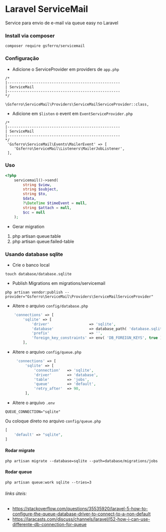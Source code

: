 # Laravel ServiceMail
Service para envio de e-mail via queue easy no Laravel

### Install via composer
 `composer require gsferro/servicemail`

### Configuração
- Adicione o ServiceProvider em providers de `app.php`
 
>
    /*
    |---------------------------------------------------
    | ServiceMail
    |---------------------------------------------------
    */

    \Gsferro\ServiceMail\Providers\ServiceMailServiceProvider::class,
    
- Adicione em `$listen` o event em `EventServiceProvider.php`
 
>
    /*
    |---------------------------------------------------
    | ServiceMail
    |---------------------------------------------------
    */
     'Gsferro\ServiceMail\Events\MailerEvent' => [
        'Gsferro\ServiceMail\Listeners\MailerJobListener',
     ],
    
    
### Uso
``` php
<?php   
    servicemail()->send(
        string $view,
        string $subject,
        string $to,
        $data,
        ?\DateTime $timeEvent = null,
        string $attach = null,
        $cc = null
    );
 ```   
    
- Gerar migration
 1.   php artisan queue:table
 2.   php artisan queue:failed-table
 
### Usando database sqlite
- Crie o banco local
 
 `touch database/database.sqlite`
   
- Publish Migrations em migrations/servicemail
> 
    php artisan vendor:publish --provider="Gsferro\ServiceMail\Providers\ServiceMailServiceProvider"
    
- Altere o arquivo `config/database.php`
>
``` php
    'connections' => [
        'sqlite' => [
            'driver'                  => 'sqlite',
            'database'                => database_path( 'database.sqlite' ),
            'prefix'                  => '',
            'foreign_key_constraints' => env( 'DB_FOREIGN_KEYS', true ),
        ],
```
 
 - Altere o arquivo `config/queue.php`
>
``` php
     'connections' => [
         'sqlite' => [
             'connection'   => 'sqlite',
             'driver'       => 'database',
             'table'        => 'jobs',
             'queue'        => 'default',
             'retry_after'  => 90,
         ],
``` 
 
 - Altere o arquivo ``.env``

> 
    QUEUE_CONNECTION="sqlite"

Ou coloque direto no arquivo `config/queue.php`  
```php 
[
    'default' => "sqlite",
]
```

#### Rodar migrate
>
    php artisan migrate --database=sqlite --path=database/migrations/jobs

#### Rodar queue
    php artisan queue:work sqlite --tries=3
    
###### links úteis:
- https://stackoverflow.com/questions/35535920/laravel-5-how-to-configure-the-queue-database-driver-to-connect-to-a-non-default
- https://laracasts.com/discuss/channels/laravel/l52-how-i-can-use-differente-db-connection-for-queue